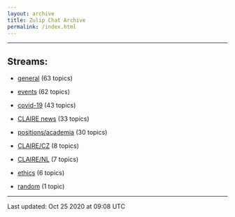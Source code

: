 ```yaml
---
layout: archive
title: Zulip Chat Archive
permalink: /index.html
---
```


---

## Streams:

* [general](stream/201199-general/index.html) (63 topics)

* [events](stream/201207-events/index.html) (62 topics)

* [covid-19](stream/226112-covid-19/index.html) (43 topics)

* [CLAIRE news](stream/201957-CLAIRE-news/index.html) (33 topics)

* [positions/academia](stream/203258-positions/academia/index.html) (30 topics)

* [CLAIRE/CZ](stream/203399-CLAIRE/CZ/index.html) (8 topics)

* [CLAIRE/NL](stream/203255-CLAIRE/NL/index.html) (7 topics)

* [ethics](stream/228366-ethics/index.html) (6 topics)

* [random](stream/202125-random/index.html) (1 topic)

<hr><p>Last updated: Oct 25 2020 at 09:08 UTC</p>